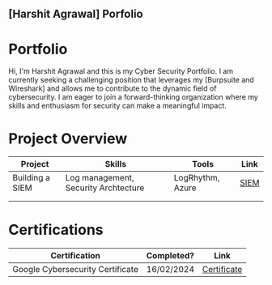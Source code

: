 ## [Harshit Agrawal] Porfolio

# Portfolio

Hi, I'm Harshit Agrawal and this is my Cyber Security Portfolio. I am currently seeking a challenging position that leverages my [Burpsuite and Wireshark] and allows me to contribute to the dynamic field of cybersecurity. I am eager to join a forward-thinking organization where my skills and enthusiasm for security can make a meaningful impact.


# Project Overview 
|     Project     |                 Skills                |     Tools       |      Link       |
| --------------- | ------------------------------------- | --------------- | --------------- |
| Building a SIEM | Log management, Security Archtecture  | LogRhythm, Azure|  <a href="[https://google.com]https://github.com/iMentorYT/SIEM/tree/main">SIEM</a>   |
|                 |                                       |                 |                 |
|                 |                                       |                 |                 |


# Certifications 

|           Certification             |               Completed?               |     Link       |
| ----------------------------------- | -------------------------------------- | ---------------| 
| Google Cybersecurity Certificate    |                16/02/2024                |     <a href="https://www.coursera.org/account/accomplishments/professional-cert/85TWTZMMUEQL">Certificate</a>        | 

